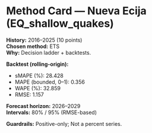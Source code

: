 # Method Card — Nueva Ecija (EQ_shallow_quakes)

**History:** 2016–2025 (10 points)  
**Chosen method:** ETS  
**Why:** Decision ladder + backtests.

**Backtest (rolling-origin):**
- sMAPE (%): 28.428
- MAPE (bounded, 0–1): 0.356
- WAPE (%): 32.859
- RMSE: 1.157

**Forecast horizon:** 2026–2029  
**Intervals:** 80% / 95% (RMSE-based)

**Guardrails:** Positive-only; Not a percent series.
